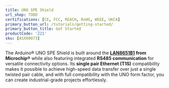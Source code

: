 ```yaml
---
title: UNO SPE Shield
url_shop: TODO
certifications: [CE, FCC, REACH, RoHS, WEEE, UKCA]
primary_button_url: /tutorials/getting-started/
primary_button_title: Get Started
productCode: '221'
sku: [ASX00073]
---
```


The Arduino® UNO SPE Shield is built around the **[LAN8651B1](https://www.microchip.com/en-us/product/lan8651) from Microchip®** while also featuring integrated **RS485 communication** for versatile connectivity options. Its **single pair Ethernet (T1S)** compatibility makes it possible to achieve high-speed data transfer over just a single twisted pair cable, and with full compatibility with the UNO form factor, you can create industrial-grade projects effortlessly.